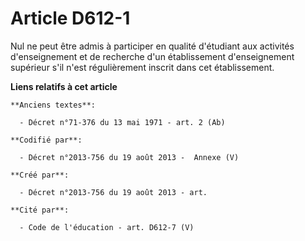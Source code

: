 # Article D612-1

Nul ne peut être admis à participer en qualité d'étudiant aux activités d'enseignement et de recherche d'un établissement
d'enseignement supérieur s'il n'est régulièrement inscrit dans cet établissement.

**Liens relatifs à cet article**

	**Anciens textes**:

	  - Décret n°71-376 du 13 mai 1971 - art. 2 (Ab)

	**Codifié par**:

	  - Décret n°2013-756 du 19 août 2013 -  Annexe (V)

	**Créé par**:

	  - Décret n°2013-756 du 19 août 2013 - art.

	**Cité par**:

	  - Code de l'éducation - art. D612-7 (V)

